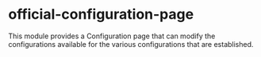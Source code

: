 # official-configuration-page
This module provides a Configuration page that can modify the configurations available for the various configurations that are established.
